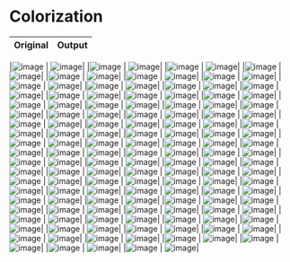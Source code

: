 # Colorization



Original | Output |
|---|---|


|![image](https://github.com/davidsvy/Colorization/raw/master/imgs/1_1.png) | ![image](https://github.com/davidsvy/Colorization/raw/master/imgs/1_2.png)|
|![image](https://github.com/davidsvy/Colorization/raw/master/imgs/2_1.png) | ![image](https://github.com/davidsvy/Colorization/raw/master/imgs/2_2.png)|
|![image](https://github.com/davidsvy/Colorization/raw/master/imgs/3_1.png) | ![image](https://github.com/davidsvy/Colorization/raw/master/imgs/3_2.png)|
|![image](https://github.com/davidsvy/Colorization/raw/master/imgs/4_1.png) | ![image](https://github.com/davidsvy/Colorization/raw/master/imgs/4_2.png)|
|![image](https://github.com/davidsvy/Colorization/raw/master/imgs/5_1.png) | ![image](https://github.com/davidsvy/Colorization/raw/master/imgs/5_2.png)|
|![image](https://github.com/davidsvy/Colorization/raw/master/imgs/6_1.png) | ![image](https://github.com/davidsvy/Colorization/raw/master/imgs/6_2.png)|
|![image](https://github.com/davidsvy/Colorization/raw/master/imgs/7_1.png) | ![image](https://github.com/davidsvy/Colorization/raw/master/imgs/7_2.png)|
|![image](https://github.com/davidsvy/Colorization/raw/master/imgs/8_1.png) | ![image](https://github.com/davidsvy/Colorization/raw/master/imgs/8_2.png)|
|![image](https://github.com/davidsvy/Colorization/raw/master/imgs/9_1.png) | ![image](https://github.com/davidsvy/Colorization/raw/master/imgs/9_2.png)|
|![image](https://github.com/davidsvy/Colorization/raw/master/imgs/10_1.png) | ![image](https://github.com/davidsvy/Colorization/raw/master/imgs/10_2.png)|
|![image](https://github.com/davidsvy/Colorization/raw/master/imgs/11_1.png) | ![image](https://github.com/davidsvy/Colorization/raw/master/imgs/11_2.png)|
|![image](https://github.com/davidsvy/Colorization/raw/master/imgs/12_1.png) | ![image](https://github.com/davidsvy/Colorization/raw/master/imgs/12_2.png)|
|![image](https://github.com/davidsvy/Colorization/raw/master/imgs/13_1.png) | ![image](https://github.com/davidsvy/Colorization/raw/master/imgs/13_2.png)|
|![image](https://github.com/davidsvy/Colorization/raw/master/imgs/14_1.png) | ![image](https://github.com/davidsvy/Colorization/raw/master/imgs/14_2.png)|
|![image](https://github.com/davidsvy/Colorization/raw/master/imgs/15_1.png) | ![image](https://github.com/davidsvy/Colorization/raw/master/imgs/15_2.png)|
|![image](https://github.com/davidsvy/Colorization/raw/master/imgs/16_1.png) | ![image](https://github.com/davidsvy/Colorization/raw/master/imgs/16_2.png)|
|![image](https://github.com/davidsvy/Colorization/raw/master/imgs/17_1.png) | ![image](https://github.com/davidsvy/Colorization/raw/master/imgs/17_2.png)|
|![image](https://github.com/davidsvy/Colorization/raw/master/imgs/18_1.png) | ![image](https://github.com/davidsvy/Colorization/raw/master/imgs/18_2.png)|
|![image](https://github.com/davidsvy/Colorization/raw/master/imgs/19_1.png) | ![image](https://github.com/davidsvy/Colorization/raw/master/imgs/19_2.png)|
|![image](https://github.com/davidsvy/Colorization/raw/master/imgs/20_1.png) | ![image](https://github.com/davidsvy/Colorization/raw/master/imgs/20_2.png)|
|![image](https://github.com/davidsvy/Colorization/raw/master/imgs/21_1.png) | ![image](https://github.com/davidsvy/Colorization/raw/master/imgs/21_2.png)|
|![image](https://github.com/davidsvy/Colorization/raw/master/imgs/22_1.png) | ![image](https://github.com/davidsvy/Colorization/raw/master/imgs/22_2.png)|
|![image](https://github.com/davidsvy/Colorization/raw/master/imgs/23_1.png) | ![image](https://github.com/davidsvy/Colorization/raw/master/imgs/23_2.png)|
|![image](https://github.com/davidsvy/Colorization/raw/master/imgs/24_1.png) | ![image](https://github.com/davidsvy/Colorization/raw/master/imgs/24_2.png)|
|![image](https://github.com/davidsvy/Colorization/raw/master/imgs/25_1.png) | ![image](https://github.com/davidsvy/Colorization/raw/master/imgs/25_2.png)|
|![image](https://github.com/davidsvy/Colorization/raw/master/imgs/26_1.png) | ![image](https://github.com/davidsvy/Colorization/raw/master/imgs/26_2.png)|
|![image](https://github.com/davidsvy/Colorization/raw/master/imgs/27_1.png) | ![image](https://github.com/davidsvy/Colorization/raw/master/imgs/27_2.png)|
|![image](https://github.com/davidsvy/Colorization/raw/master/imgs/28_1.png) | ![image](https://github.com/davidsvy/Colorization/raw/master/imgs/28_2.png)|
|![image](https://github.com/davidsvy/Colorization/raw/master/imgs/29_1.png) | ![image](https://github.com/davidsvy/Colorization/raw/master/imgs/29_2.png)|
|![image](https://github.com/davidsvy/Colorization/raw/master/imgs/30_1.png) | ![image](https://github.com/davidsvy/Colorization/raw/master/imgs/30_2.png)|
|![image](https://github.com/davidsvy/Colorization/raw/master/imgs/31_1.png) | ![image](https://github.com/davidsvy/Colorization/raw/master/imgs/31_2.png)|
|![image](https://github.com/davidsvy/Colorization/raw/master/imgs/32_1.png) | ![image](https://github.com/davidsvy/Colorization/raw/master/imgs/32_2.png)|
|![image](https://github.com/davidsvy/Colorization/raw/master/imgs/33_1.png) | ![image](https://github.com/davidsvy/Colorization/raw/master/imgs/33_2.png)|
|![image](https://github.com/davidsvy/Colorization/raw/master/imgs/34_1.png) | ![image](https://github.com/davidsvy/Colorization/raw/master/imgs/34_2.png)|
|![image](https://github.com/davidsvy/Colorization/raw/master/imgs/35_1.png) | ![image](https://github.com/davidsvy/Colorization/raw/master/imgs/35_2.png)|
|![image](https://github.com/davidsvy/Colorization/raw/master/imgs/36_1.png) | ![image](https://github.com/davidsvy/Colorization/raw/master/imgs/36_2.png)|
|![image](https://github.com/davidsvy/Colorization/raw/master/imgs/37_1.png) | ![image](https://github.com/davidsvy/Colorization/raw/master/imgs/37_2.png)|
|![image](https://github.com/davidsvy/Colorization/raw/master/imgs/38_1.png) | ![image](https://github.com/davidsvy/Colorization/raw/master/imgs/38_2.png)|
|![image](https://github.com/davidsvy/Colorization/raw/master/imgs/39_1.png) | ![image](https://github.com/davidsvy/Colorization/raw/master/imgs/39_2.png)|
|![image](https://github.com/davidsvy/Colorization/raw/master/imgs/40_1.png) | ![image](https://github.com/davidsvy/Colorization/raw/master/imgs/40_2.png)|
|![image](https://github.com/davidsvy/Colorization/raw/master/imgs/41_1.png) | ![image](https://github.com/davidsvy/Colorization/raw/master/imgs/41_2.png)|
|![image](https://github.com/davidsvy/Colorization/raw/master/imgs/42_1.png) | ![image](https://github.com/davidsvy/Colorization/raw/master/imgs/42_2.png)|
|![image](https://github.com/davidsvy/Colorization/raw/master/imgs/43_1.png) | ![image](https://github.com/davidsvy/Colorization/raw/master/imgs/43_2.png)|
|![image](https://github.com/davidsvy/Colorization/raw/master/imgs/44_1.png) | ![image](https://github.com/davidsvy/Colorization/raw/master/imgs/44_2.png)|
|![image](https://github.com/davidsvy/Colorization/raw/master/imgs/45_1.png) | ![image](https://github.com/davidsvy/Colorization/raw/master/imgs/45_2.png)|
|![image](https://github.com/davidsvy/Colorization/raw/master/imgs/46_1.png) | ![image](https://github.com/davidsvy/Colorization/raw/master/imgs/46_2.png)|
|![image](https://github.com/davidsvy/Colorization/raw/master/imgs/47_1.png) | ![image](https://github.com/davidsvy/Colorization/raw/master/imgs/47_2.png)|
|![image](https://github.com/davidsvy/Colorization/raw/master/imgs/48_1.png) | ![image](https://github.com/davidsvy/Colorization/raw/master/imgs/48_2.png)|
|![image](https://github.com/davidsvy/Colorization/raw/master/imgs/49_1.png) | ![image](https://github.com/davidsvy/Colorization/raw/master/imgs/49_2.png)|
|![image](https://github.com/davidsvy/Colorization/raw/master/imgs/50_1.png) | ![image](https://github.com/davidsvy/Colorization/raw/master/imgs/50_2.png)|
|![image](https://github.com/davidsvy/Colorization/raw/master/imgs/51_1.png) | ![image](https://github.com/davidsvy/Colorization/raw/master/imgs/51_2.png)|
|![image](https://github.com/davidsvy/Colorization/raw/master/imgs/52_1.png) | ![image](https://github.com/davidsvy/Colorization/raw/master/imgs/52_2.png)|
|![image](https://github.com/davidsvy/Colorization/raw/master/imgs/53_1.png) | ![image](https://github.com/davidsvy/Colorization/raw/master/imgs/53_2.png)|
|![image](https://github.com/davidsvy/Colorization/raw/master/imgs/54_1.png) | ![image](https://github.com/davidsvy/Colorization/raw/master/imgs/54_2.png)|
|![image](https://github.com/davidsvy/Colorization/raw/master/imgs/55_1.png) | ![image](https://github.com/davidsvy/Colorization/raw/master/imgs/55_2.png)|
|![image](https://github.com/davidsvy/Colorization/raw/master/imgs/56_1.png) | ![image](https://github.com/davidsvy/Colorization/raw/master/imgs/56_2.png)|
|![image](https://github.com/davidsvy/Colorization/raw/master/imgs/57_1.png) | ![image](https://github.com/davidsvy/Colorization/raw/master/imgs/57_2.png)|
|![image](https://github.com/davidsvy/Colorization/raw/master/imgs/58_1.png) | ![image](https://github.com/davidsvy/Colorization/raw/master/imgs/58_2.png)|
|![image](https://github.com/davidsvy/Colorization/raw/master/imgs/59_1.png) | ![image](https://github.com/davidsvy/Colorization/raw/master/imgs/59_2.png)|
|![image](https://github.com/davidsvy/Colorization/raw/master/imgs/60_1.png) | ![image](https://github.com/davidsvy/Colorization/raw/master/imgs/60_2.png)|
|![image](https://github.com/davidsvy/Colorization/raw/master/imgs/61_1.png) | ![image](https://github.com/davidsvy/Colorization/raw/master/imgs/61_2.png)|
|![image](https://github.com/davidsvy/Colorization/raw/master/imgs/62_1.png) | ![image](https://github.com/davidsvy/Colorization/raw/master/imgs/62_2.png)|
|![image](https://github.com/davidsvy/Colorization/raw/master/imgs/63_1.png) | ![image](https://github.com/davidsvy/Colorization/raw/master/imgs/63_2.png)|
|![image](https://github.com/davidsvy/Colorization/raw/master/imgs/64_1.png) | ![image](https://github.com/davidsvy/Colorization/raw/master/imgs/64_2.png)|
|![image](https://github.com/davidsvy/Colorization/raw/master/imgs/65_1.png) | ![image](https://github.com/davidsvy/Colorization/raw/master/imgs/65_2.png)|
|![image](https://github.com/davidsvy/Colorization/raw/master/imgs/66_1.png) | ![image](https://github.com/davidsvy/Colorization/raw/master/imgs/66_2.png)|
|![image](https://github.com/davidsvy/Colorization/raw/master/imgs/67_1.png) | ![image](https://github.com/davidsvy/Colorization/raw/master/imgs/67_2.png)|
|![image](https://github.com/davidsvy/Colorization/raw/master/imgs/68_1.png) | ![image](https://github.com/davidsvy/Colorization/raw/master/imgs/68_2.png)|
|![image](https://github.com/davidsvy/Colorization/raw/master/imgs/69_1.png) | ![image](https://github.com/davidsvy/Colorization/raw/master/imgs/69_2.png)|
